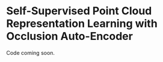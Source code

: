 # Self-Supervised Point Cloud Representation Learning with Occlusion Auto-Encoder

Code coming soon.
